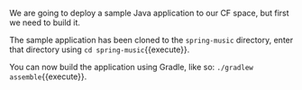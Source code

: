 We are going to deploy a sample Java application to our CF space, but first we need to build it.

The sample application has been cloned to the `spring-music` directory, enter that directory using `cd spring-music`{{execute}}.

You can now build the application using Gradle, like so: `./gradlew assemble`{{execute}}.